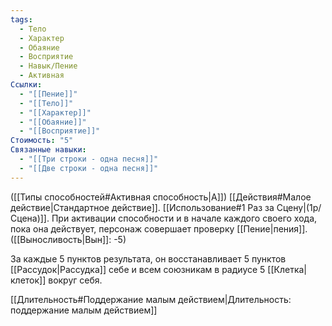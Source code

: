 ```yaml
---
tags:
  - Тело
  - Характер
  - Обаяние
  - Восприятие
  - Навык/Пение
  - Активная
Ссылки:
  - "[[Пение]]"
  - "[[Тело]]"
  - "[[Характер]]"
  - "[[Обаяние]]"
  - "[[Восприятие]]"
Стоимость: "5"
Связанные навыки:
  - "[[Три строки - одна песня]]"
  - "[[Две строки - одна песня]]"
---
```

([[Типы способностей#Активная способность|А]]) [[Действия#Малое действие|Стандартное действие]]. [[Использование#1 Раз за Сцену|(1р/Сцена)]]. При активации способности и в начале каждого своего хода, пока она действует, персонаж совершает проверку [[Пение|пения]]. ([[Выносливость|Вын]]: -5)

За каждые 5 пунктов результата, он восстанавливает 5 пунктов [[Рассудок|Рассудка]] себе и всем союзникам в радиусе 5 [[Клетка|клеток]] вокруг себя. 

[[Длительность#Поддержание малым действием|Длительность: поддержание малым действием]]
